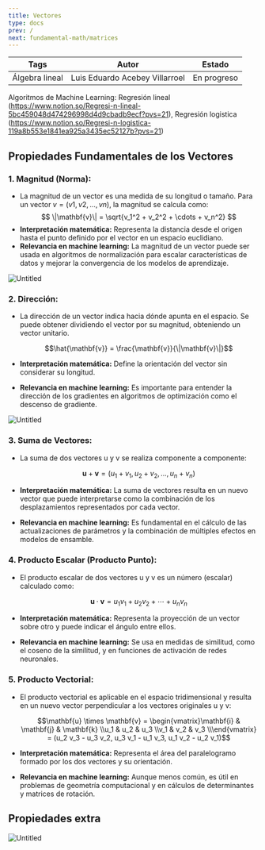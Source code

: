 ```yaml
---
title: Vectores
type: docs
prev: /
next: fundamental-math/matrices
---
```


| Tags           | Autor                          | Estado      |
| -------------- | ------------------------------ | ----------- |
| Álgebra lineal | Luis Eduardo Acebey Villarroel | En progreso |

Algoritmos de Machine Learning: Regresión lineal (https://www.notion.so/Regresi-n-lineal-5bc459048d474296998d4d9cbadb9ecf?pvs=21), Regresión logistica (https://www.notion.so/Regresi-n-logistica-119a8b553e1841ea925a3435ec52127b?pvs=21)

## Propiedades Fundamentales de los Vectores

### 1. Magnitud (Norma):

- La magnitud de un vector es una medida de su longitud o tamaño. Para un vector $v=(v1​,v2​,...,vn​)$, la magnitud se calcula como:
  $$ \|\mathbf{v}\| = \sqrt{v_1^2 + v_2^2 + \cdots + v_n^2} $$
- **Interpretación matemática:** Representa la distancia desde el origen hasta el punto definido por el vector en un espacio euclidiano.
- **Relevancia en machine learning:** La magnitud de un vector puede ser usada en algoritmos de normalización para escalar características de datos y mejorar la convergencia de los modelos de aprendizaje.

![Untitled](Vectores%2054528ad840b645bc9d4e9c87c4f23ecb/Untitled.png)

### 2. Dirección:

- La dirección de un vector indica hacia dónde apunta en el espacio. Se puede obtener dividiendo el vector por su magnitud, obteniendo un vector unitario.

  $$\hat{\mathbf{v}} = \frac{\mathbf{v}}{\|\mathbf{v}\|}$$

- **Interpretación matemática:** Define la orientación del vector sin considerar su longitud.
- **Relevancia en machine learning:** Es importante para entender la dirección de los gradientes en algoritmos de optimización como el descenso de gradiente.

![Untitled](Vectores%2054528ad840b645bc9d4e9c87c4f23ecb/Untitled%201.png)

### 3. Suma de Vectores:

- La suma de dos vectores u y v se realiza componente a componente:

  $$\mathbf{u} + \mathbf{v} = (u_1 + v_1, u_2 + v_2, \ldots, u_n + v_n)$$

- **Interpretación matemática:** La suma de vectores resulta en un nuevo vector que puede interpretarse como la combinación de los desplazamientos representados por cada vector.
- **Relevancia en machine learning:** Es fundamental en el cálculo de las actualizaciones de parámetros y la combinación de múltiples efectos en modelos de ensamble.

### 4. Producto Escalar (Producto Punto):

- El producto escalar de dos vectores u y v es un número (escalar) calculado como:

  $$\mathbf{u} \cdot \mathbf{v} = u_1 v_1 + u_2 v_2 + \cdots + u_n v_n$$

- **Interpretación matemática:** Representa la proyección de un vector sobre otro y puede indicar el ángulo entre ellos.
- **Relevancia en machine learning:** Se usa en medidas de similitud, como el coseno de la similitud, y en funciones de activación de redes neuronales.

### 5. Producto Vectorial:

- El producto vectorial es aplicable en el espacio tridimensional y resulta en un nuevo vector perpendicular a los vectores originales u y v:

  $$\mathbf{u} \times \mathbf{v} = \begin{vmatrix}\mathbf{i} & \mathbf{j} & \mathbf{k} \\u_1 & u_2 & u_3 \\v_1 & v_2 & v_3 \\\end{vmatrix} = (u_2 v_3 - u_3 v_2, u_3 v_1 - u_1 v_3, u_1 v_2 - u_2 v_1)$$

- **Interpretación matemática:** Representa el área del paralelogramo formado por los dos vectores y su orientación.
- **Relevancia en machine learning:** Aunque menos común, es útil en problemas de geometría computacional y en cálculos de determinantes y matrices de rotación.

## Propiedades extra

![Untitled](Vectores%2054528ad840b645bc9d4e9c87c4f23ecb/Untitled%202.png)
